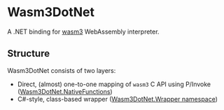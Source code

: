# Wasm3DotNet
A .NET binding for [wasm3](https://github.com/wasm3/wasm3) WebAssembly interpreter.

## Structure
Wasm3DotNet consists of two layers:
- Direct, (almost) one-to-one mapping of `wasm3` C API using P/Invoke ([Wasm3DotNet.NativeFunctions](https://github.com/tana/Wasm3DotNet/blob/master/Wasm3DotNet/NativeFunctions.cs))
- C#-style, class-based wrapper ([Wasm3DotNet.Wrapper namespace](https://github.com/tana/Wasm3DotNet/tree/master/Wasm3DotNet/Wrapper))
